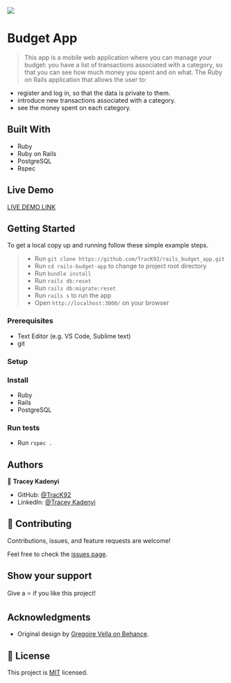 ![](https://img.shields.io/badge/Microverse-blueviolet)

# Budget App

> This app is a mobile web application where you can manage your budget: you have a list of transactions associated with a category, so that you can see how much money you spent and on what.
The Ruby on Rails application that allows the user to:
- register and log in, so that the data is private to them.
- introduce new transactions associated with a category.
- see the money spent on each category.

## Built With
- Ruby
- Ruby on Rails
- PostgreSQL
- Rspec

## Live Demo
[LIVE DEMO LINK](https://smart-money-72362.herokuapp.com/)

## Getting Started

To get a local copy up and running follow these simple example steps.

> - Run `git clone https://github.com/TracK92/rails_budget_app.git`
> - Run `cd rails-budget-app` to change to project root directory
> - Run `bundle install`
> - Run `rails db:reset`
> - Run `rails db:migrate:reset`
> - Run `rails s` to run the app
> - Open `http://localhost:3000/` on your browser

### Prerequisites

- Text Editor (e.g. VS Code, Sublime text)
- git

### Setup

### Install

- Ruby
- Rails
- PostgreSQL

### Run tests

- Run `rspec .`

## Authors

👤 **Tracey Kadenyi**

- GitHub: [@TracK92](https://github.com/TracK92)
- LinkedIn: [@Tracey Kadenyi](https://www.linkedin.com/in/Tracey-Kadenyi/)

## 🤝 Contributing

Contributions, issues, and feature requests are welcome!

Feel free to check the [issues page](../../issues/).

## Show your support

Give a ⭐️ if you like this project!

## Acknowledgments

- Original design by [Gregoire Vella on Behance](https://www.behance.net/gregoirevella).

## 📝 License

This project is [MIT](https://opensource.org/licenses/MIT) licensed.
